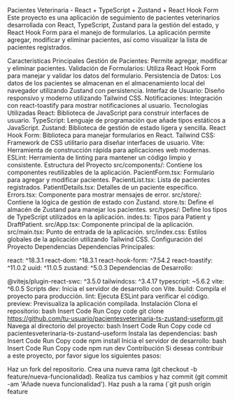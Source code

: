 Pacientes Veterinaria - React + TypeScript + Zustand + React Hook Form
Este proyecto es una aplicación de seguimiento de pacientes veterinarios desarrollada con React, TypeScript, Zustand para la gestión del estado, y React Hook Form para el manejo de formularios. La aplicación permite agregar, modificar y eliminar pacientes, así como visualizar la lista de pacientes registrados.

Características Principales
Gestión de Pacientes: Permite agregar, modificar y eliminar pacientes.
Validación de Formularios: Utiliza React Hook Form para manejar y validar los datos del formulario.
Persistencia de Datos: Los datos de los pacientes se almacenan en el almacenamiento local del navegador utilizando Zustand con persistencia.
Interfaz de Usuario: Diseño responsivo y moderno utilizando Tailwind CSS.
Notificaciones: Integración con react-toastify para mostrar notificaciones al usuario.
Tecnologías Utilizadas
React: Biblioteca de JavaScript para construir interfaces de usuario.
TypeScript: Lenguaje de programación que añade tipos estáticos a JavaScript.
Zustand: Biblioteca de gestión de estado ligera y sencilla.
React Hook Form: Biblioteca para manejar formularios en React.
Tailwind CSS: Framework de CSS utilitario para diseñar interfaces de usuario.
Vite: Herramienta de construcción rápida para aplicaciones web modernas.
ESLint: Herramienta de linting para mantener un código limpio y consistente.
Estructura del Proyecto
src/components/: Contiene los componentes reutilizables de la aplicación.
PacientForm.tsx: Formulario para agregar y modificar pacientes.
PacientList.tsx: Lista de pacientes registrados.
PatientDetails.tsx: Detalles de un paciente específico.
Errors.tsx: Componente para mostrar mensajes de error.
src/store/: Contiene la lógica de gestión de estado con Zustand.
store.ts: Define el almacén de Zustand para manejar los pacientes.
src/types/: Define los tipos de TypeScript utilizados en la aplicación.
indes.ts: Tipos para Patient y DraftPatient.
src/App.tsx: Componente principal de la aplicación.
src/main.tsx: Punto de entrada de la aplicación.
src/index.css: Estilos globales de la aplicación utilizando Tailwind CSS.
Configuración del Proyecto
Dependencias
Dependencias Principales:

react: ^18.3.1
react-dom: ^18.3.1
react-hook-form: ^7.54.2
react-toastify: ^11.0.2
uuid: ^11.0.5
zustand: ^5.0.3
Dependencias de Desarrollo:

@vitejs/plugin-react-swc: ^3.5.0
tailwindcss: ^3.4.17
typescript: ~5.6.2
vite: ^6.0.5
Scripts
dev: Inicia el servidor de desarrollo con Vite.
build: Compila el proyecto para producción.
lint: Ejecuta ESLint para verificar el código.
preview: Previsualiza la aplicación compilada.
Instalación
Clona el repositorio:
bash
Insert Code
Run
Copy code
git clone https://github.com/tu-usuario/pacientesveterinaria-ts-zustand-useform.git
Navega al directorio del proyecto:
bash
Insert Code
Run
Copy code
cd pacientesveterinaria-ts-zustand-useform
Instala las dependencias:
bash
Insert Code
Run
Copy code
npm install
Inicia el servidor de desarrollo:
bash
Insert Code
Run
Copy code
npm run dev
Contribución
Si deseas contribuir a este proyecto, por favor sigue los siguientes pasos:

Haz un fork del repositorio.
Crea una nueva rama (git checkout -b feature/nueva-funcionalidad).
Realiza tus cambios y haz commit (git commit -am 'Añade nueva funcionalidad').
Haz push a la rama (`git push origin feature
